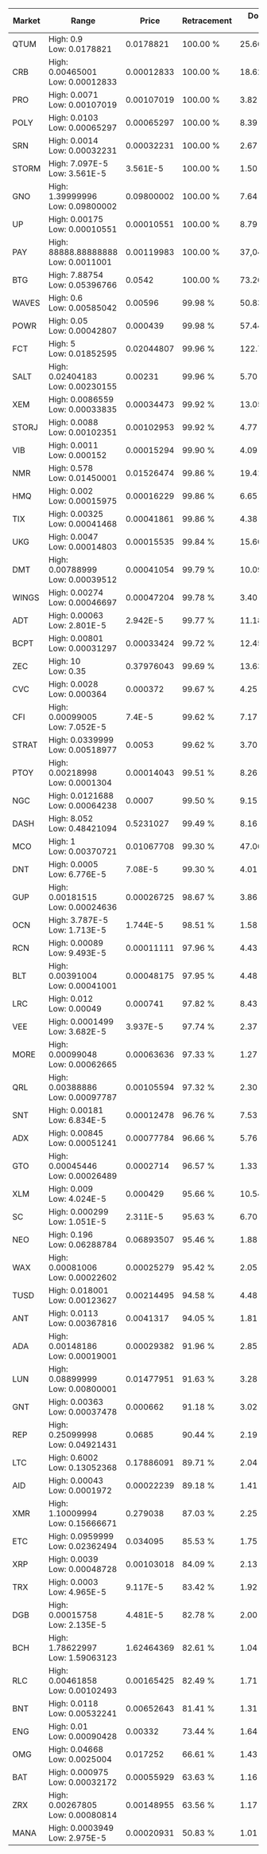 | Market | Range | Price| Retracement | Doubles to 50% |
| --- | --- | --- | --- | --- |
| QTUM | High: 0.9<br />Low: 0.0178821 | 0.0178821 | 100.00 % | 25.66 |
| CRB | High: 0.00465001<br />Low: 0.00012833 | 0.00012833 | 100.00 % | 18.62 |
| PRO | High: 0.0071<br />Low: 0.00107019 | 0.00107019 | 100.00 % | 3.82 |
| POLY | High: 0.0103<br />Low: 0.00065297 | 0.00065297 | 100.00 % | 8.39 |
| SRN | High: 0.0014<br />Low: 0.00032231 | 0.00032231 | 100.00 % | 2.67 |
| STORM | High: 7.097E-5<br />Low: 3.561E-5 | 3.561E-5 | 100.00 % | 1.50 |
| GNO | High: 1.39999996<br />Low: 0.09800002 | 0.09800002 | 100.00 % | 7.64 |
| UP | High: 0.00175<br />Low: 0.00010551 | 0.00010551 | 100.00 % | 8.79 |
| PAY | High: 88888.88888888<br />Low: 0.0011001 | 0.00119983 | 100.00 % | 37,042,285.15 |
| BTG | High: 7.88754<br />Low: 0.05396766 | 0.0542 | 100.00 % | 73.26 |
| WAVES | High: 0.6<br />Low: 0.00585042 | 0.00596 | 99.98 % | 50.83 |
| POWR | High: 0.05<br />Low: 0.00042807 | 0.000439 | 99.98 % | 57.44 |
| FCT | High: 5<br />Low: 0.01852595 | 0.02044807 | 99.96 % | 122.71 |
| SALT | High: 0.02404183<br />Low: 0.00230155 | 0.00231 | 99.96 % | 5.70 |
| XEM | High: 0.0086559<br />Low: 0.00033835 | 0.00034473 | 99.92 % | 13.05 |
| STORJ | High: 0.0088<br />Low: 0.00102351 | 0.00102953 | 99.92 % | 4.77 |
| VIB | High: 0.0011<br />Low: 0.000152 | 0.00015294 | 99.90 % | 4.09 |
| NMR | High: 0.578<br />Low: 0.01450001 | 0.01526474 | 99.86 % | 19.41 |
| HMQ | High: 0.002<br />Low: 0.00015975 | 0.00016229 | 99.86 % | 6.65 |
| TIX | High: 0.00325<br />Low: 0.00041468 | 0.00041861 | 99.86 % | 4.38 |
| UKG | High: 0.0047<br />Low: 0.00014803 | 0.00015535 | 99.84 % | 15.60 |
| DMT | High: 0.00788999<br />Low: 0.00039512 | 0.00041054 | 99.79 % | 10.09 |
| WINGS | High: 0.00274<br />Low: 0.00046697 | 0.00047204 | 99.78 % | 3.40 |
| ADT | High: 0.00063<br />Low: 2.801E-5 | 2.942E-5 | 99.77 % | 11.18 |
| BCPT | High: 0.00801<br />Low: 0.00031297 | 0.00033424 | 99.72 % | 12.45 |
| ZEC | High: 10<br />Low: 0.35 | 0.37976043 | 99.69 % | 13.63 |
| CVC | High: 0.0028<br />Low: 0.000364 | 0.000372 | 99.67 % | 4.25 |
| CFI | High: 0.00099005<br />Low: 7.052E-5 | 7.4E-5 | 99.62 % | 7.17 |
| STRAT | High: 0.0339999<br />Low: 0.00518977 | 0.0053 | 99.62 % | 3.70 |
| PTOY | High: 0.00218998<br />Low: 0.0001304 | 0.00014043 | 99.51 % | 8.26 |
| NGC | High: 0.0121688<br />Low: 0.00064238 | 0.0007 | 99.50 % | 9.15 |
| DASH | High: 8.052<br />Low: 0.48421094 | 0.5231027 | 99.49 % | 8.16 |
| MCO | High: 1<br />Low: 0.00370721 | 0.01067708 | 99.30 % | 47.00 |
| DNT | High: 0.0005<br />Low: 6.776E-5 | 7.08E-5 | 99.30 % | 4.01 |
| GUP | High: 0.00181515<br />Low: 0.00024636 | 0.00026725 | 98.67 % | 3.86 |
| OCN | High: 3.787E-5<br />Low: 1.713E-5 | 1.744E-5 | 98.51 % | 1.58 |
| RCN | High: 0.00089<br />Low: 9.493E-5 | 0.00011111 | 97.96 % | 4.43 |
| BLT | High: 0.00391004<br />Low: 0.00041001 | 0.00048175 | 97.95 % | 4.48 |
| LRC | High: 0.012<br />Low: 0.00049 | 0.000741 | 97.82 % | 8.43 |
| VEE | High: 0.0001499<br />Low: 3.682E-5 | 3.937E-5 | 97.74 % | 2.37 |
| MORE | High: 0.00099048<br />Low: 0.00062665 | 0.00063636 | 97.33 % | 1.27 |
| QRL | High: 0.00388886<br />Low: 0.00097787 | 0.00105594 | 97.32 % | 2.30 |
| SNT | High: 0.00181<br />Low: 6.834E-5 | 0.00012478 | 96.76 % | 7.53 |
| ADX | High: 0.00845<br />Low: 0.00051241 | 0.00077784 | 96.66 % | 5.76 |
| GTO | High: 0.00045446<br />Low: 0.00026489 | 0.0002714 | 96.57 % | 1.33 |
| XLM | High: 0.009<br />Low: 4.024E-5 | 0.000429 | 95.66 % | 10.54 |
| SC | High: 0.000299<br />Low: 1.051E-5 | 2.311E-5 | 95.63 % | 6.70 |
| NEO | High: 0.196<br />Low: 0.06288784 | 0.06893507 | 95.46 % | 1.88 |
| WAX | High: 0.00081006<br />Low: 0.00022602 | 0.00025279 | 95.42 % | 2.05 |
| TUSD | High: 0.018001<br />Low: 0.00123627 | 0.00214495 | 94.58 % | 4.48 |
| ANT | High: 0.0113<br />Low: 0.00367816 | 0.0041317 | 94.05 % | 1.81 |
| ADA | High: 0.00148186<br />Low: 0.00019001 | 0.00029382 | 91.96 % | 2.85 |
| LUN | High: 0.08899999<br />Low: 0.00800001 | 0.01477951 | 91.63 % | 3.28 |
| GNT | High: 0.00363<br />Low: 0.00037478 | 0.000662 | 91.18 % | 3.02 |
| REP | High: 0.25099998<br />Low: 0.04921431 | 0.0685 | 90.44 % | 2.19 |
| LTC | High: 0.6002<br />Low: 0.13052368 | 0.17886091 | 89.71 % | 2.04 |
| AID | High: 0.00043<br />Low: 0.0001972 | 0.00022239 | 89.18 % | 1.41 |
| XMR | High: 1.10009994<br />Low: 0.15666671 | 0.279038 | 87.03 % | 2.25 |
| ETC | High: 0.0959999<br />Low: 0.02362494 | 0.034095 | 85.53 % | 1.75 |
| XRP | High: 0.0039<br />Low: 0.00048728 | 0.00103018 | 84.09 % | 2.13 |
| TRX | High: 0.0003<br />Low: 4.965E-5 | 9.117E-5 | 83.42 % | 1.92 |
| DGB | High: 0.00015758<br />Low: 2.135E-5 | 4.481E-5 | 82.78 % | 2.00 |
| BCH | High: 1.78622997<br />Low: 1.59063123 | 1.62464369 | 82.61 % | 1.04 |
| RLC | High: 0.00461858<br />Low: 0.00102493 | 0.00165425 | 82.49 % | 1.71 |
| BNT | High: 0.0118<br />Low: 0.00532241 | 0.00652643 | 81.41 % | 1.31 |
| ENG | High: 0.01<br />Low: 0.00090428 | 0.00332 | 73.44 % | 1.64 |
| OMG | High: 0.04668<br />Low: 0.0025004 | 0.017252 | 66.61 % | 1.43 |
| BAT | High: 0.000975<br />Low: 0.00032172 | 0.00055929 | 63.63 % | 1.16 |
| ZRX | High: 0.00267805<br />Low: 0.00080814 | 0.00148955 | 63.56 % | 1.17 |
| MANA | High: 0.0003949<br />Low: 2.975E-5 | 0.00020931 | 50.83 % | 1.01 |
